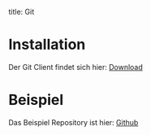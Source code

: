 title: Git

# Installation
Der Git Client findet sich hier: [Download](https://git-scm.com/download)

# Beispiel
Das Beispiel Repository ist hier: [Github](https://github.com/semiversus/WDICExample)